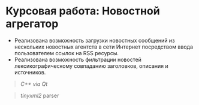 # **Курсовая работа: Новостной агрегатор**

- Реализована возможность загрузки новостных сообщений из нескольких новостных агентств в сети Интернет посредством ввода пользователем ссылок на RSS ресурсы.
- Реализована возможность фильтрации новостей лексикографическому совпаданию заголовков, описания и источников.

>*C++ via Qt*

>*tinyxml2* parser
